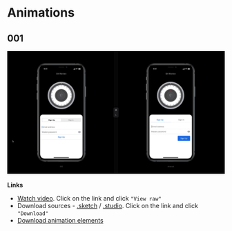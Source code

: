 # Animations

## 001

![animation.img](/01%20-%20design/animation/001/animation%20-%2001.gif)

**Links**

- [Watch video](/01%20-%20design/animation/001/animation%20-%2001.mp4). Click on the link and click `"View raw"`
- Download sources - [.sketch](/01%20-%20design/animation/001/animation%20-%2001.sketch) / [.studio](/01%20-%20design/animation/001/animation%20-%2001.studio). Click on the link and click `"Download"`
- [Download animation elements](/01%20-%20design/animation/001/elements)
